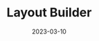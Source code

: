 ---
title: "Layout Builder"
description: API integration provides functions and services that connect applications and processes. Here are examples of how to make API calls through api.polydocs.io.
date: "2023-03-10"
icons: 
tags:
  - DOC²
  - Settings
  - Modules
  - Document Type
  - Layout Builder
---